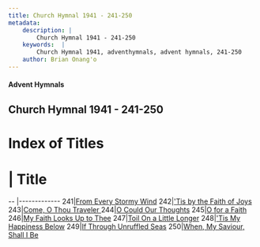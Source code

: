 ```yaml
---
title: Church Hymnal 1941 - 241-250
metadata:
    description: |
        Church Hymnal 1941 - 241-250
    keywords:  |
        Church Hymnal 1941, adventhymnals, advent hymnals, 241-250
    author: Brian Onang'o
---
```


#### Advent Hymnals
## Church Hymnal 1941 - 241-250

# Index of Titles
# | Title                        
-- |-------------
241|[From Every Stormy Wind](/church-hymnal/CH/201-300/241-250/From-Every-Stormy-Wind)
242|['Tis by the Faith of Joys](/church-hymnal/CH/201-300/241-250/'Tis-by-the-Faith-of-Joys)
243|[Come, O Thou Traveler ](/church-hymnal/CH/201-300/241-250/Come,-O-Thou-Traveler-)
244|[O Could Our Thoughts](/church-hymnal/CH/201-300/241-250/O-Could-Our-Thoughts)
245|[O for a Faith](/church-hymnal/CH/201-300/241-250/O-for-a-Faith)
246|[My Faith Looks Up to Thee](/church-hymnal/CH/201-300/241-250/My-Faith-Looks-Up-to-Thee)
247|[Toil On a Little Longer](/church-hymnal/CH/201-300/241-250/Toil-On-a-Little-Longer)
248|['Tis My Happiness Below](/church-hymnal/CH/201-300/241-250/'Tis-My-Happiness-Below)
249|[If Through Unruffled Seas](/church-hymnal/CH/201-300/241-250/If-Through-Unruffled-Seas)
250|[When, My Saviour, Shall I Be](/church-hymnal/CH/201-300/241-250/When,-My-Saviour,-Shall-I-Be)